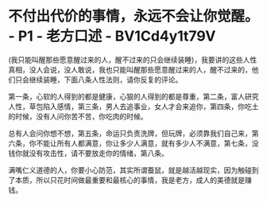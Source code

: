 # 不付出代价的事情，永远不会让你觉醒。 - P1 - 老方口述 - BV1Cd4y1t79V

(我只能叫醒那些愿意醒过来的人，醒不过来的只会继续装睡)，我要讲的这些人性真相，没人会说，没人敢说，我也只能叫醒那些愿意醒过来的人，醒不过来的，他们只会继续装睡，下面八条人性法则，请你反复的评论。

第一条，心软的人得到的都是健康，心狠的人得到的都是尊重，第二条，富人研究人性，草包陷入感情，第三条，男人去追事业，女人才会来追你，第四条，你吃土的时候，没有人问你苦不苦，你吃肉的时候。

总有人会问你想不想，第五条，命运只负责洗牌，但玩牌，必须靠我们自己来，第六条，你不能让所有人都满意，你让多少人满意，就有多少人不满意，第七条，没钱你就没有攻击性，请不要放走你的情绪，第八条。

满嘴仁义道德的人，你要小心防范，其实所谓蚕鼠，就是越活越现实，因为触碰到了本质，所以只花时间做最重要和最核心的事情，我是老方，成人的美德就是赚钱。

